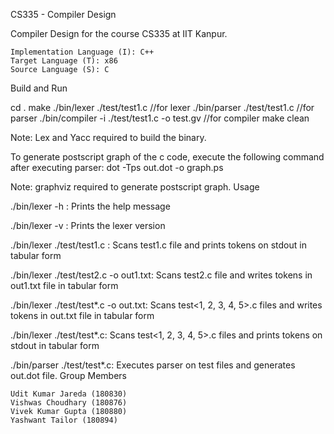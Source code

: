 CS335 - Compiler Design

Compiler Design for the course CS335 at IIT Kanpur.

    Implementation Language (I): C++
    Target Language (T): x86
    Source Language (S): C

Build and Run

cd .
make
./bin/lexer ./test/test1.c          //for lexer
./bin/parser ./test/test1.c         //for parser
./bin/compiler -i ./test/test1.c -o test.gv  //for compiler
make clean

Note: Lex and Yacc required to build the binary.

To generate postscript graph of the c code, execute the following command after executing parser: dot -Tps out.dot -o graph.ps

Note: graphviz required to generate postscript graph.
Usage

./bin/lexer -h : Prints the help message

./bin/lexer -v : Prints the lexer version

./bin/lexer ./test/test1.c : Scans test1.c file and prints tokens on stdout in tabular form

./bin/lexer ./test/test2.c -o out1.txt: Scans test2.c file and writes tokens in out1.txt file in tabular form

./bin/lexer ./test/test*.c -o out.txt: Scans test<1, 2, 3, 4, 5>.c files and writes tokens in out.txt file in tabular form

./bin/lexer ./test/test*.c: Scans test<1, 2, 3, 4, 5>.c files and prints tokens on stdout in tabular form

./bin/parser ./test/test*.c: Executes parser on test files and generates out.dot file.
Group Members

    Udit Kumar Jareda (180830)
    Vishwas Choudhary (180876)
    Vivek Kumar Gupta (180880)
    Yashwant Tailor (180894)
